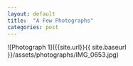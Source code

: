 ```yaml
---
layout: default
title:  "A Few Photographs"
categories: post
---
```



![Photograph 1]({{site.url}}{{ site.baseurl }}/assets/photographs/IMG_0653.jpg)
